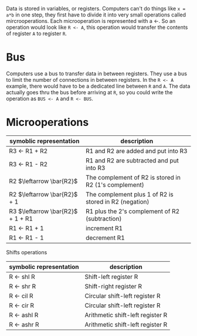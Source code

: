 Data is stored in variables, or registers. 
Computers can't do things like `x = a*b` in one step, they first have to divide it into very small operations called mircrooperations. 
Each microoperation is represented with a $\leftarrow$. So an operation would look like `R <- A`, this operation would transfer the contents of register `A` to register `R`. 
# Bus
Computers use a bus to transfer data in between registers. They use a bus to limit the number of connections in between registers. In the `R <- A` example, there would have to be a dedicated line between `R` and `A`. The data actually goes thru the bus before arriving at `R`, so you could write the operation as `BUS <- A` and `R <- BUS`.

# Microoperations
| symoblic representation | description |
| ---- | ---- |
| R3 $\leftarrow$ R1 + R2 | R1 and R2 are added and put into R3 |
| R3 $\leftarrow$ R1 - R2 | R1 and R2 are subtracted and put into R3 |
| R2 $\leftarrow \bar{R2}$ | The complement of R2 is stored in R2 (1's complement) |
| R2 $\leftarrow \bar{R2}$ + 1 | The complement plus 1 of R2 is stored in R2 (negation) |
| R3 $\leftarrow \bar{R2}$ + 1 + R1 | R1 plus the 2's complement of R2 (subtraction) |
| R1 $\leftarrow$ R1 + 1 | increment R1 |
| R1 $\leftarrow$ R1 - 1 | decrement R1 |

Shifts operations 

| symbolic representation | description |
| ---- | ---- |
| R $\leftarrow$ shl R | Shift-left register R |
| R $\leftarrow$ shr R | Shift-right register R |
| R $\leftarrow$ cil R | Circular shift-left register R |
| R $\leftarrow$ cir R | Circular shift-left register R |
| R $\leftarrow$ ashl R | Arithmetic shift-left register R |
| R $\leftarrow$ ashr R | Arithmetic shift-left register R |
